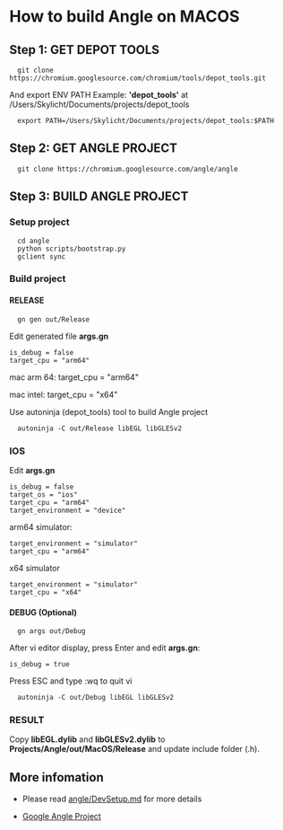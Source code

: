 # How to build Angle on MACOS

## Step 1: GET DEPOT TOOLS

```console
  git clone https://chromium.googlesource.com/chromium/tools/depot_tools.git
```

And export ENV PATH
Example: **'depot_tools'** at /Users/Skylicht/Documents/projects/depot_tools

```console
  export PATH=/Users/Skylicht/Documents/projects/depot_tools:$PATH
```

## Step 2: GET ANGLE PROJECT

```console
  git clone https://chromium.googlesource.com/angle/angle
```

## Step 3: BUILD ANGLE PROJECT

### Setup project
```console
  cd angle
  python scripts/bootstrap.py
  gclient sync
```

### Build project

#### RELEASE

```console
  gn gen out/Release
```
Edit generated file **args.gn**
```console
is_debug = false
target_cpu = "arm64"
```
mac arm 64:
target_cpu = "arm64"

mac intel:
target_cpu = "x64"

Use autoninja (depot_tools) tool to build Angle project

```console
  autoninja -C out/Release libEGL libGLESv2
```

### IOS
Edit **args.gn**
```console
is_debug = false
target_os = "ios"
target_cpu = "arm64"
target_environment = "device"
```

arm64 simulator:
```console
target_environment = "simulator"
target_cpu = "arm64"
```
x64 simulator
```console
target_environment = "simulator"
target_cpu = "x64"
```

#### DEBUG (Optional)
```console
  gn args out/Debug
```
After vi editor display, press Enter and edit **args.gn**:
```console
is_debug = true
```

Press ESC and type :wq to quit vi

```console
  autoninja -C out/Debug libEGL libGLESv2
```
### RESULT

Copy **libEGL.dylib** and **libGLESv2.dylib** to **Projects/Angle/out/MacOS/Release** and update include folder (.h).

## More infomation

- Please read [angle/DevSetup.md](https://github.com/google/angle/blob/master/doc/DevSetup.md) for more details

- [Google Angle Project](https://github.com/google/angle)
